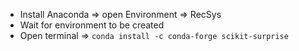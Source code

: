 * Install Anaconda => open Environment => RecSys
* Wait for environment to be created
* Open terminal => ```conda install -c conda-forge scikit-surprise```
